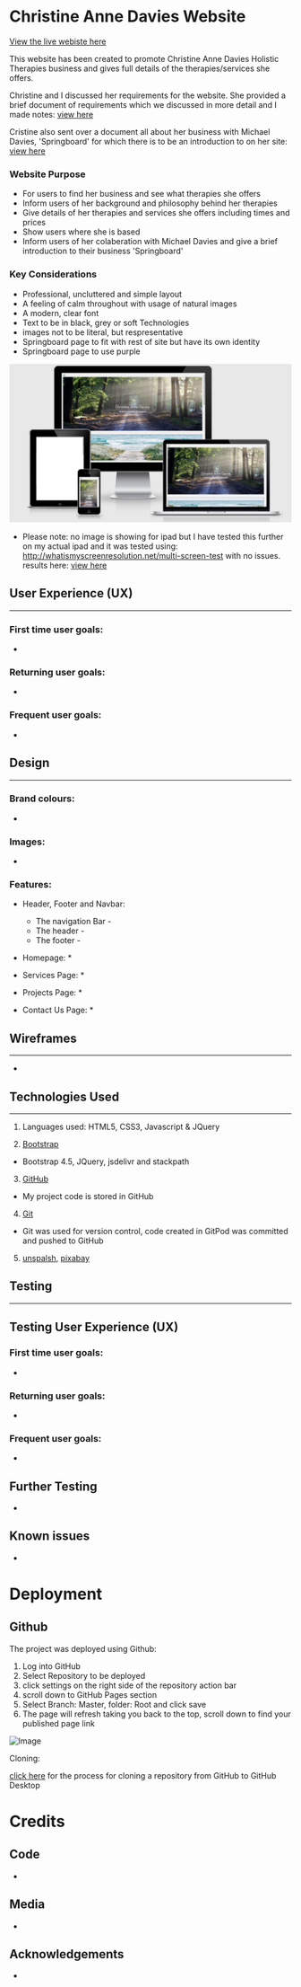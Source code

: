# Christine Anne Davies Website


[View the live webiste here](https://edavies2020.github.io/MS2-CDavies/)

This website has been created to promote Christine Anne Davies Holistic Therapies business and gives full details of the therapies/services she offers. 

Christine and I discussed her requirements for the website. She provided a brief document of requirements which we discussed in more detail and I made notes: [view here](assets/images/readme/brief.pdf)

Cristine also sent over a document all about her business with Michael Davies, 'Springboard' for which there is to be an introduction to on her site: [view here](assets/images/readme/springboard.docx)

### Website Purpose

* For users to find her business and see what therapies she offers
* Inform users of her background and philosophy behind her therapies
* Give details of her therapies and services she offers including times and prices
* Show users where she is based
* Inform users of her colaberation with Michael Davies and give a brief introduction to their business 'Springboard'
 
### Key Considerations

* Professional, uncluttered and simple layout
* A feeling of calm throughout with usage of natural images
* A modern, clear font
* Text to be in black, grey or soft Technologies
* images not to be literal, but respresentative
* Springboard page to fit with rest of site but have its own identity
* Springboard page to use purple

![Image](assets/images/readme/amiresponsive.PNG)

* Please note: no image is showing for ipad but I have tested this further on my actual ipad and it was tested using: http://whatismyscreenresolution.net/multi-screen-test 
  with no issues. results here: [view here](assets/images/readme/ipadtest.PNG)

## User Experience (UX)
----------------------


### First time user goals:

* 

### Returning user goals:

* 

### Frequent user goals:
    
* 


## Design
----------


### Brand colours:

* 

### Images:

*

### Features:

* Header, Footer and Navbar:
    * The navigation Bar - 
    * The header - 
    * The footer - 

* Homepage:
    * 

* Services Page:
    * 

* Projects Page:
    *

* Contact Us Page:
    *
    

## Wireframes
--------------


*


## Technologies Used
----------------------


1. Languages used: HTML5, CSS3, Javascript & JQuery

2. [Bootstrap](https://getbootstrap.com/docs/4.5/getting-started/introduction/) 
* Bootstrap 4.5, JQuery, jsdelivr and stackpath

3. [GitHub](https://github.com/) 
* My project code is stored in GitHub

4. [Git](https://gitpod.io/workspaces/) 
* Git was used for version control, code created in GitPod was committed and pushed to GitHub

5. [unspalsh](https://unsplash.com/), [pixabay](https://pixabay.com/)



## Testing
----------


## Testing User Experience (UX)


### First time user goals:

*  

### Returning user goals:

* 

### Frequent user goals:

*

 ## Further Testing

* 

## Known issues 

*

# Deployment


## Github 


The project was deployed using Github:

1. Log into GitHub
2. Select Repository to be deployed
3. click settings on the right side of the repository action bar
4. scroll down to GitHub Pages section
5. Select Branch: Master, folder: Root and click save
6. The page will refresh taking you back to the top, scroll down to find your published page link

![Image](assets/images/readme/github2.jpg)


Cloning: 

[click here](assets/images/readme/cloningrepo.pdf) for the process for cloning a repository from GitHub to GitHub Desktop


# Credits


## Code

*

## Media

*

## Acknowledgements

*

